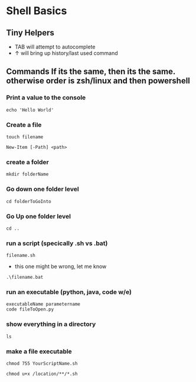 # Shell Basics

## Tiny Helpers
- TAB will attempt to autocomplete
- &uarr; will bring up history/last used command

## Commands If its the same, then its the same. otherwise order is zsh/linux and then powershell

### Print a value to the console
```$zsh
echo 'Hello World'
```

### Create a file
```$zsh
touch filename
```

```$pwsh
New-Item [-Path] <path>
```

### create a folder
```
mkdir folderName
```
### Go down one folder level

```$zsh
cd folderToGoInto
```

### Go Up one folder level

```$zsh
cd ..
```

### run a script (specically .sh vs .bat)

```$zsh
filename.sh
```

 - this one might be wrong, let me know
```$pwsh
.\filename.bat
```


### run an executable (python, java, code w/e)

```$zsh
executableName parametername
code fileToOpen.py
```


### show everything in a directory
```$zsh
ls
```

### make a file executable
```$zsh
chmod 755 YourScriptName.sh
```

```$zsh
chmod u+x /location/**/*.sh
```

